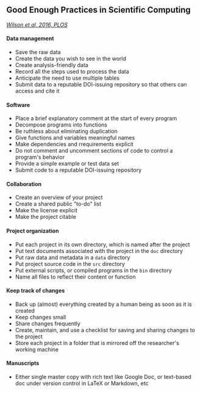 ## Good Enough Practices in Scientific Computing
*[Wilson et al, 2016, PLOS](https://arxiv.org/pdf/1609.00037.pdf)*

#### Data management
- Save the raw data
- Create the data you wish to see in the world
- Create analysis-friendly data
- Record all the steps used to process the data
- Anticipate the need to use multiple tables
- Submit data to a reputable DOI-issuing repository so that others can access and cite it

#### Software
- Place a brief explanatory comment at the start of every program
- Decompose programs into functions
- Be ruthless about eliminating duplication
- Give functions and variables meaningful names
- Make dependencies and rrequirements explicit
- Do not comment and uncomment sections of code to control a program's behavior
- Provide a simple example or test data set
- Submit code to a reputable DOI-issuing repository

#### Collaboration
- Create an overview of your project
- Create a shared public "to-do" list
- Make the license explicit
- Make the project citable

#### Project organization
- Put each project in its own directory, which is named after the project
- Put text documents associated with the project in the ``doc`` directory
- Put raw data and metadata in a ``data`` directory
- Put project source code in the ``src`` directory
- Put external scripts, or compiled programs in the ``bin`` directory
- Name all files to reflect their content or function

#### Keep track of changes
- Back up (almost) everything created by a human being as soon as it is created
- Keep changes small
- Share changes frequently
- Create, maintain, and use a checklist for saving and sharing changes to the project
- Store each project in a folder that is mirrored off the researcher's working machine

#### Manuscripts
- Either single master copy with rich text like Google Doc, or text-based doc under version control in LaTeX or Markdown, etc
